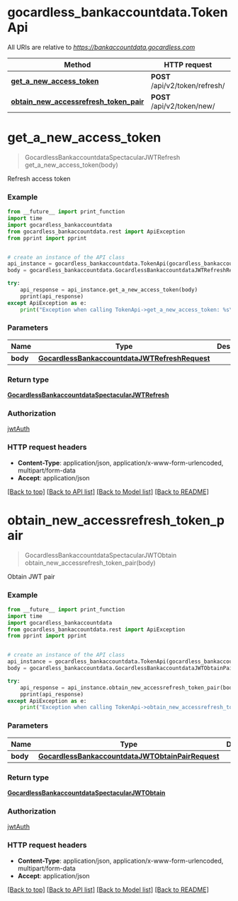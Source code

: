 # gocardless_bankaccountdata.TokenApi

All URIs are relative to *https://bankaccountdata.gocardless.com*

Method | HTTP request | Description
------------- | ------------- | -------------
[**get_a_new_access_token**](TokenApi.md#get_a_new_access_token) | **POST** /api/v2/token/refresh/ | 
[**obtain_new_accessrefresh_token_pair**](TokenApi.md#obtain_new_accessrefresh_token_pair) | **POST** /api/v2/token/new/ | 

# **get_a_new_access_token**
> GocardlessBankaccountdataSpectacularJWTRefresh get_a_new_access_token(body)



Refresh access token

### Example
```python
from __future__ import print_function
import time
import gocardless_bankaccountdata
from gocardless_bankaccountdata.rest import ApiException
from pprint import pprint


# create an instance of the API class
api_instance = gocardless_bankaccountdata.TokenApi(gocardless_bankaccountdata.ApiClient(configuration))
body = gocardless_bankaccountdata.GocardlessBankaccountdataJWTRefreshRequest() # GocardlessBankaccountdataJWTRefreshRequest | 

try:
    api_response = api_instance.get_a_new_access_token(body)
    pprint(api_response)
except ApiException as e:
    print("Exception when calling TokenApi->get_a_new_access_token: %s\n" % e)
```

### Parameters

Name | Type | Description  | Notes
------------- | ------------- | ------------- | -------------
 **body** | [**GocardlessBankaccountdataJWTRefreshRequest**](GocardlessBankaccountdataJWTRefreshRequest.md)|  | 

### Return type

[**GocardlessBankaccountdataSpectacularJWTRefresh**](GocardlessBankaccountdataSpectacularJWTRefresh.md)

### Authorization

[jwtAuth](../README.md#jwtAuth)

### HTTP request headers

 - **Content-Type**: application/json, application/x-www-form-urlencoded, multipart/form-data
 - **Accept**: application/json

[[Back to top]](#) [[Back to API list]](../README.md#documentation-for-api-endpoints) [[Back to Model list]](../README.md#documentation-for-models) [[Back to README]](../README.md)

# **obtain_new_accessrefresh_token_pair**
> GocardlessBankaccountdataSpectacularJWTObtain obtain_new_accessrefresh_token_pair(body)



Obtain JWT pair

### Example
```python
from __future__ import print_function
import time
import gocardless_bankaccountdata
from gocardless_bankaccountdata.rest import ApiException
from pprint import pprint


# create an instance of the API class
api_instance = gocardless_bankaccountdata.TokenApi(gocardless_bankaccountdata.ApiClient(configuration))
body = gocardless_bankaccountdata.GocardlessBankaccountdataJWTObtainPairRequest() # GocardlessBankaccountdataJWTObtainPairRequest | 

try:
    api_response = api_instance.obtain_new_accessrefresh_token_pair(body)
    pprint(api_response)
except ApiException as e:
    print("Exception when calling TokenApi->obtain_new_accessrefresh_token_pair: %s\n" % e)
```

### Parameters

Name | Type | Description  | Notes
------------- | ------------- | ------------- | -------------
 **body** | [**GocardlessBankaccountdataJWTObtainPairRequest**](GocardlessBankaccountdataJWTObtainPairRequest.md)|  | 

### Return type

[**GocardlessBankaccountdataSpectacularJWTObtain**](GocardlessBankaccountdataSpectacularJWTObtain.md)

### Authorization

[jwtAuth](../README.md#jwtAuth)

### HTTP request headers

 - **Content-Type**: application/json, application/x-www-form-urlencoded, multipart/form-data
 - **Accept**: application/json

[[Back to top]](#) [[Back to API list]](../README.md#documentation-for-api-endpoints) [[Back to Model list]](../README.md#documentation-for-models) [[Back to README]](../README.md)

